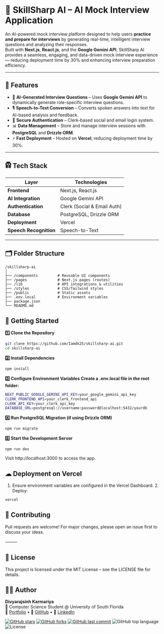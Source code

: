 # 🤖 SkillSharp AI – AI Mock Interview Application

An AI-powered mock interview platform designed to help users **practice and prepare for interviews** by generating real-time, intelligent interview questions and analyzing their responses.  
Built with **Next.js**, **React.js**, and the **Google Gemini API**, SkillSharp AI provides a seamless, engaging, and data-driven mock interview experience — reducing deployment time by 30% and enhancing interview preparation efficiency.

---

## 🧠 Features

- 💬 **AI-Generated Interview Questions** – Uses **Google Gemini API** to dynamically generate role-specific interview questions.  
- 🎙 **Speech-to-Text Conversion** – Converts spoken answers into text for AI-based analysis and feedback.  
- 🔐 **Secure Authentication** – Clerk-based social and email login system.  
- 📊 **Data Management** – Store and manage interview sessions with **PostgreSQL** and **Drizzle ORM**.  
- ⚡ **Fast Deployment** – Hosted on **Vercel**, reducing deployment time by 30%.  

---

## 🛱 Tech Stack

| Layer            | Technologies |
|------------------|--------------|
| **Frontend**     | Next.js, React.js |
| **AI Integration** | Google Gemini API |
| **Authentication** | Clerk (Social & Email Auth) |
| **Database**     | PostgreSQL, Drizzle ORM |
| **Deployment**   | Vercel |
| **Speech Recognition** | Speech-to-Text |

---

## 🗂 Folder Structure
```plaintext
/skillsharp-ai
│
├── /components         # Reusable UI components
├── /pages              # Next.js pages (routes)
├── /lib                # API integrations & utilities
├── /styles             # CSS/Tailwind styles
├── /public             # Static assets
├── .env.local          # Environment variables
├── package.json
└── README.md
```
## 🚀 Getting Started

**1️⃣ Clone the Repository**
```bash
git clone https://github.com/Iamdk25/skillsharp-ai.git
cd skillsharp-ai
```
**2️⃣ Install Dependencies**
```bash
npm install
```
**3️⃣ Configure Environment Variables
Create a .env.local file in the root folder:**
```bash
NEXT_PUBLIC_GOOGLE_GEMINI_API_KEY=your_google_gemini_api_key
CLERK_FRONTEND_API=your_clerk_frontend_api
CLERK_API_KEY=your_clerk_api_key
DATABASE_URL=postgresql://username:password@localhost:5432/yourdb
```
**4️⃣ Run PostgreSQL Migration (if using Drizzle ORM)**
```bash
npm run migrate
```
**5️⃣ Start the Development Server**
```bashZ
npm run dev
```
Visit http://localhost:3000 to access the app.

## ☁ Deployment on Vercel
   1.	Ensure environment variables are configured in the Vercel Dashboard.
	2.	Deploy:
```bash
vercel
```

## 🤝 Contributing

Pull requests are welcome!
For major changes, please open an issue first to discuss your ideas.

⸻

## 📜 License

This project is licensed under the MIT License – see the LICENSE file for details.

## 👨‍💻 Author

**Divyarajsinh Karmariya**  
💼 Computer Science Student @ University of South Florida  
🔗 [Portfolio](https://iamdk25.github.io/3d_personal_portfolio/) • 🧠 [GitHub](https://github.com/Iamdk25) • 💼 [LinkedIn](https://www.linkedin.com/in/dkarmariya/)

[![GitHub stars](https://img.shields.io/github/stars/Iamdk25/skill-sharp-ai?style=social)](https://github.com/Iamdk25/skill-sharp-ai/stargazers)
[![GitHub forks](https://img.shields.io/github/forks/Iamdk25/skill-sharp-ai?style=social)](https://github.com/Iamdk25/skill-sharp-ai/network/members)
[![GitHub last commit](https://img.shields.io/github/last-commit/Iamdk25/skill-sharp-ai)](https://github.com/Iamdk25/skill-sharp-ai/commits/main)
![GitHub top language](https://img.shields.io/github/languages/top/Iamdk25/skill-sharp-ai)
![License](https://img.shields.io/github/license/Iamdk25/skill-sharp-ai)
